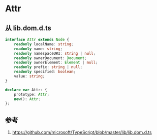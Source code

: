 # Attr

## 从 lib.dom.d.ts

```ts
interface Attr extends Node {
    readonly localName: string;
    readonly name: string;
    readonly namespaceURI: string | null;
    readonly ownerDocument: Document;
    readonly ownerElement: Element | null;
    readonly prefix: string | null;
    readonly specified: boolean;
    value: string;
}

declare var Attr: {
    prototype: Attr;
    new(): Attr;
};
```

## 参考

1. https://github.com/microsoft/TypeScript/blob/master/lib/lib.dom.d.ts
